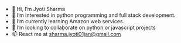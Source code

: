 - 👋 Hi, I’m Jyoti Sharma
- 👀 I’m interested in python programming and full stack development.
- 🌱 I’m currently learning Amazon web services.
- 💞️ I’m looking to collaborate on python or javascript projects
- 📫 React me at sharma.jyoti01jan@gmail.com

<!---
Jyotiprav/Jyotiprav is a ✨ special ✨ repository because its `README.md` (this file) appears on your GitHub profile.
You can click the Preview link to take a look at your changes.
--->
